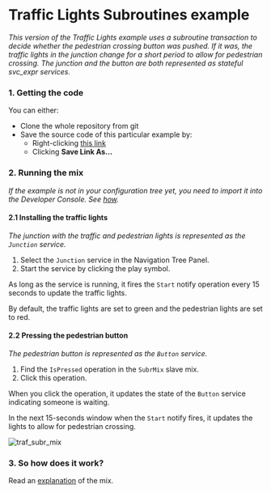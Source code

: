 # Traffic Lights Subroutines example
_This version of the Traffic Lights example uses a subroutine transaction to decide whether the pedestrian crossing button was pushed. 
If it was, the traffic lights in the junction change for a short period to allow for pedestrian crossing. 
The junction and the button are both represented as stateful svc_expr services._

### 1. Getting the code
You can either:
* Clone the whole repository from git
* Save the source code of this particular example by:
    * Right-clicking [this link](https://raw.githubusercontent.com/sparkl/examples/master/Examples/TrafficSubr/Traf_Lig_Subr.xml)
    * Clicking **Save Link As...**

### 2. Running the mix
_If the example is not in your configuration tree yet, you need to import it into the Developer Console. See [how](https://github.com/sparkl/examples#use_examples)._

#### 2.1 Installing the traffic lights
_The junction with the traffic and pedestrian lights is represented as the `Junction` service._
  1. Select the `Junction` service in the Navigation Tree Panel.
  2. Start the service by clicking the play symbol.

As long as the service is running, it fires the `Start` notify operation every 15 seconds to update the traffic lights.

By default, the traffic lights are set to green and the pedestrian lights are set to red. 

#### 2.2 Pressing the pedestrian button
_The pedestrian button is represented as the `Button` service._
  1. Find the `IsPressed` operation in the `SubrMix` slave mix.
  2. Click this operation.

When you click the operation, it updates the state of the `Button` service indicating someone is waiting.

In the next 15-seconds window when the `Start` notify fires, it updates the lights to allow for pedestrian crossing.

![traf_subr_mix](https://cloud.githubusercontent.com/assets/17043451/25705933/dd1bd910-30d6-11e7-91cd-bbbdb003de3c.png)

### 3. So how does it work?
Read an [explanation](http://docs.sparkl.com/#TopicRoot/Examples/mixed_examples/traffic_lights_subroutines_examples_c.html) of the mix.